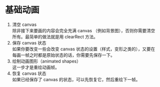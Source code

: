 # 基础动画
1. 清空 canvas  
除非接下来要画的内容会完全充满 canvas （例如背景图），否则你需要清空所有。最简单的做法就是用 clearRect 方法。
2. 保存 canvas 状态  
如果你要改变一些会改变 canvas 状态的设置（样式，变形之类的），又要在每画一帧之时都是原始状态的话，你需要先保存一下。
3. 绘制动画图形（animated shapes）  
这一步才是重绘动画帧。
4. 恢复 canvas 状态  
如果已经保存了 canvas 的状态，可以先恢复它，然后重绘下一帧。
